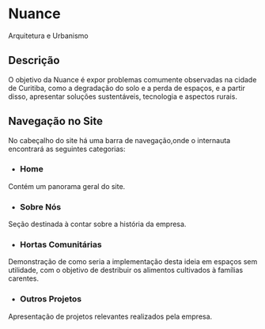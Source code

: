 # Nuance 
Arquitetura e Urbanismo
## Descrição
 O objetivo da Nuance é expor problemas comumente observadas na cidade de Curitiba, como a degradação do solo e a perda de espaços, e a partir disso, apresentar soluções sustentáveis, tecnologia e aspectos rurais.
## Navegação no Site
No cabeçalho do site há uma barra de navegação,onde o internauta encontrará as seguintes categorias:
* ### Home
Contém um panorama geral do site.
* ### Sobre Nós
Seção destinada à contar sobre a história da empresa.
* ### Hortas Comunitárias
Demonstração de como seria a implementação desta ideia em espaços sem utilidade, com o objetivo de destribuir os alimentos cultivados à famílias carentes.
* ### Outros Projetos
Apresentação de projetos relevantes realizados pela empresa. 

